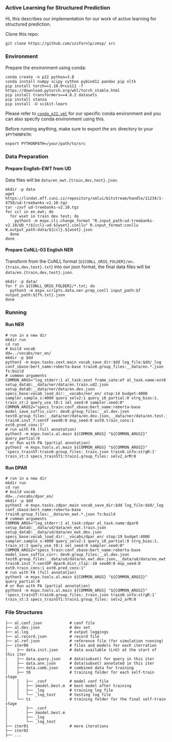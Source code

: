 ### Active Learning for Structured Prediction

Hi, this describes our implementation for our work of active learning for structured prediction.


Clone this repo:

	git clone https://github.com/zzsfornlp/zmsp/ src

### Environment

Prepare the environment using conda:

    conda create -n p22 python=3.8
    conda install numpy scipy cython pybind11 pandas pip nltk
    pip install torch==1.10.0+cu111 -f https://download.pytorch.org/whl/torch_stable.html
    pip install transformers==4.8.2 datasets
    pip install stanza
    pip install -U scikit-learn

Please refer to [`conda_p22.yml`](./conda_p22.yml) for our specific conda environment and you can also specify conda environment using this.

Before running anything, make sure to export the src directory to your `$PYTHONPATH`:

    export PYTHONPATH=/your/path/to/src

### Data Preparation

#### Prepare English-EWT from UD

Data files will be `data/en_ewt.{train,dev,test}.json`.

    mkdir -p data
    wget https://lindat.mff.cuni.cz/repository/xmlui/bitstream/handle/11234/1-4758/ud-treebanks-v2.10.tgz
    tar -zxvf ud-treebanks-v2.10.tgz
    for ccl in en_ewt; do
      for wset in train dev test; do
        python3 -m mspx.cli.change_format "R.input_path:ud-treebanks-v2.10/UD_*/${ccl}-ud-${wset}.conllu" R.input_format:conllu W.output_path:data/${ccl}.${wset}.json
      done
    done

#### Prepare CoNLL-03 English NER

Transform from the CoNLL format (`${CONLL_ORIG_FOLDER}/en.{train,dev,test}.txt`) into our json format, the final data files will be `data/en.{train,dev,test}.json`.

    mkdir -p data/
    for f in ${CONLL_ORIG_FOLDER}/*.txt; do
      python3 -m mspx.scripts.data.ner.prep_conll input_path:$f output_path:${f%.txt}.json
    done

### Running

#### Run NER

    # run in a new dir
    mkdir run
    cd run
    # build vocab
    dd=../vocabs/ner_en/
    mkdir -p $dd
    python3 -m mspx.tasks.zext.main vocab_save_dir:$dd log_file:$dd/_log conf_sbase:bert_name:roberta-base train0.group_files:__data/en.*.json fs:build
    # common arguments
    COMMON_ARGS="log_stderr:1 al_task:zext frame_cate:ef al_task.name:ext0 setup_dataU:__data/ner/data/en.train.ud2.json setup_dataD:__data/ner/data/en.dev.json specs_base:vocab_load_dir:__vocabs/ner_en/ stop:14 budget:4000 sampler.sample_s:4000 query_selv2:1 query_i0_partial:0 strg_bias:1. train_st:2 query_use_t0:1 sel_seed:0 sampler.seed:0"
    COMMON_ARGS2="specs_train:conf_sbase:bert_name:roberta-base model_save_suffix_curr: dev0.group_files:__al.dev.json test0.group_files:__data/ner/data/en.dev.json,__data/ner/data/en.test.json,__al.dev.json train0.inst_f:sentF seed0:0 msp_seed:0 ext0.train_cons:1 ext0.pred_cons:1"
    # run with FA (full annotation)
    python3 -m mspx.tools.al.main ${COMMON_ARGS} "${COMMON_ARGS2}" query_partial:0
    # or Run with PA (partial annotation)
    python3 -m mspx.tools.al.main ${COMMON_ARGS} "${COMMON_ARGS2}" 'specs_trainST:train0.group_files:_train.json train0.info:strgR:1' train_st:3 specs_trainST1:train1.group_files: selv2_arM:0

#### Run DPAR

    # run in a new dir
    mkdir run
    cd run
    # build vocab
    dd=../vocabs/dpar_en/
    mkdir -p $dd
    python3 -m mspx.tasks.zdpar.main vocab_save_dir:$dd log_file:$dd/_log conf_sbase:bert_name:roberta-base train0.group_files:__data/en_ewt.*.json fs:build
    # common arguments
    COMMON_ARGS="log_stderr:1 al_task:zdpar al_task.name:dpar0 setup_dataU:__data/ud/data/en_ewt.train.json setup_dataD:__data/ud/data/en_ewt.dev.json specs_base:vocab_load_dir:__vocabs/dpar_en/ stop:19 budget:4000 sampler.sample_s:4000 query_selv2:1 query_i0_partial:0 strg_bias:1. train_st:2 query_use_t0:1 sel_seed:0 sampler.seed:0"
    COMMON_ARGS2="specs_train:conf_sbase:bert_name:roberta-base model_save_suffix_curr: dev0.group_files:__al.dev.json test0.group_files:__data/ud/data/en_ewt.dev.json,__data/ud/data/en_ewt.test.json,__al.dev.json train0.inst_f:sentDP dpar0.dist_clip:-10 seed0:0 msp_seed:0 ext0.train_cons:1 ext0.pred_cons:1"
    # run with FA (full annotation)
    python3 -m mspx.tools.al.main ${COMMON_ARGS} "${COMMON_ARGS2}" query_partial:0
    # or Run with PA (partial annotation)
    python3 -m mspx.tools.al.main ${COMMON_ARGS} "${COMMON_ARGS2}" 'specs_trainST:train0.group_files:_train.json train0.info:strgR:1' train_st:3 specs_trainST1:train1.group_files: selv2_arM:0

### File Structures

    ├── al.conf.json            # conf file
    ├── al.dev.json             # dev set
    ├── al.log                  # output loggings
    ├── al.record.json          # record file
    ├── al.ref.json             # reference file (for simulation running)
    ├── iter00                  # files and models for each iterration
    │    ├── data.init.json     # data available (L+U) at the start of this iter
    │    ├── data.query.json    # data(subset) for query in this iter
    │    ├── data.ann.json      # data(subset) annotated in this iter
    │    ├── data.comb.json     # combined data for training
    │    ├── t0                 # training folder for each self-train stage
    │    │   ├── _conf          # model conf file
    │    │   ├── zmodel.best.m  # best model after training
    │    │   ├── _log           # training log file
    │    │   └── _log_test      # testing log file
    │    └── tz                 # training folder for the final self-train stage
    │        ├── _conf
    │        ├── zmodel.best.m  
    │        ├── _log
    │        └── _log_test
    ├── iter01                  # more iterations
    ├── iter02
    ├── ...
